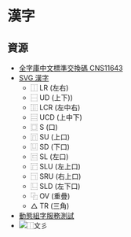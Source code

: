 # 漢字

## 資源
- [全字庫中文標準交換碼 CNS11643](http://www.cns11643.gov.tw/)
- [SVG 漢字](https://svghanzi.appspot.com/)
  - ⿰ LR (左右)
  - ⿱ UD (上下))
  - ⿲ LCR (左中右)
  - ⿳ UCD (上中下)
  - ⿴ S (口)
  - ⿵ SU (上口)
  - ⿶ SD (下口)
  - ⿷ SL (左口)
  - ⿸ SLU (左上口)
  - ⿹ SRU (右上口)
  - ⿺ SLD (左下口)
  - ⿻ OV (重疊)
  - △ TR (三角)
- [動態組字服務測試](https://zh.wikisource.org/wiki/User:Shoichi#.E6.90.AD.E8.BC.89.E6.96.BCmediawiki.E4.B8.8A.E7.9A.84.E6.B8.AC.E8.A9.A6)
- ![⿰文彡](https://tools.wmflabs.org/idsgen/⿰文彡.svg?字體=楷體)
